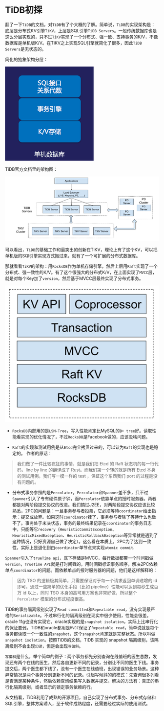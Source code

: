 # TiDB初探

翻了一下`TiDB`的文档，对`TiDB`有了个大概的了解。简单说，`TiDB`的实现架构是：底层是分布式KV引擎`TiKV`，上层是SQL引擎`TiDB Servers`。一般传统数据库也是这么分层实现的，只不过`TiKV`实现了一个分布式、强一致、支持事务的K/V，不像数据库是单机版K/V。在TiKV之上实现SQL引擎就简化了很多，因此`TiDB Servers`是无状态的。

简化的抽象架构分层：

![db-architecture](../images/db-architecture.png)

TiDB官方文档里的架构图：

![tidb-architecture](../images/tidb-architecture.png)


可以看出，`TiDB`的基础工作和最突出的创新在TiKV，理论上有了这个KV，可以把单机版的SQl引擎实现方式搬过来，就有了一个可扩展的分布式数据库。

那就看看`TiKV`的架构：用`RocksDB`作为单机存储引擎，然后上层用`Raft`实现了一个分布式、强一致性的K/V。有了这个很强大的分布式K/V，在上面实现了`MVCC`层，就是对每个Key加了`version`，然后基于MVCC层最终实现了分布式事务。

![tikv-architecture](../images/tikv-architecture.png)


* `RocksDB`内部用的是`LSM-Tree`，写入性能肯定比MySQL的`B+ tree`好。读取性能看实现的优化情况了，不过`RocksDB`是Facebook做的，应该没啥问题。

* `Raft`的实现和测试用例是从`Etcd`完全拷贝过来的，可以认为`Raft`的实现也是稳定的。 作者的原话：

> 我们做了一件比较疯狂的事情，就是我们把 Etcd 的 Raft 状态机的每一行代码，line by line 的翻译成了 Rust。而我们第一个转的就是所有 Etcd 本身的测试用例。我们写一模一样的 test ，保证这个东西我们 port 的过程是没有问题的。

* 分布式事务参照的是`Percolator`。`Percolator`和`Spanner`差不多，只不过`Spanner`引入了专有硬件原子钟，而`Percolator`依靠单点的授时服务器。两者都是对两阶段提交协议的改进。我们搞过J2EE，对两阶段提交协议应该比较熟悉，2PC的问题是：一旦事务参与者投票，它必须等待`coordinator`给出指示：提交或放弃。如果这时`coordinator`挂了，事务参与者除了等待什么也做不了。事务处于未决状态，事务的最终结果记录在`coordinator`的事务日志中，只能等它`recovery`（`HeuristicCommitException`、`HeuristicMixedException`、`HeuristicRollbackException`等异常就是遇到了这种情况，只好资源自己做了决定）。这么看在本质上，2PC为了达到一致性，实际上是退化到由`coordinator`单节点来实现`atomic commit`.

`Spanner`引入了`trueTime api`，底下存储是MVCC，每行数据都带一个时间戳做`version`，`TrueTime API`就是打时间戳的，用时间戳标识事务顺序，解决2PC依赖单点`coordinator`的问题。而依赖单点的授时服务器的问题，他们是这样解释的：

> 因为 TSO 的逻辑极其简单，只需要保证对于每一个请求返回单调递增的 id 即可，通过一些简单的优化手段（比如 pipeline）性能可以达到每秒生成百万 id 以上，同时 TSO 本身的高可用方案也非常好做，所以整个 `Percolator` 模型的分布式程度很高。

TiDB的事务隔离级别实现了`Read committed`和`Repeatable read`，没有实现最严格的`Serializable`。不过串行化的隔离级别在现实中很少使用，性能会很差。oracle 11g也没有实现它。oracle实现的是`snapshot isolation`，实际上比串行化的保证要弱。TiDB和oracle都用是`MVCC`保证了`Repeatable read`，简单说就是每个事务都读取一个一致性的`snapshot`，这个`snapshot`肯定就是完整状态。所以叫做`snapshot isolation`。按照TiDB的文档，TiDB 实现的 snapshot 隔离级别，该隔离级别不会出现`幻读`，但是会出现`写偏斜`。

`写偏斜`是什么，举个简单的例子：两个事务都先分别查询在线值班的医生总数，发现还有两个在线的医生，然后各自更新不同的记录，分别让不同的医生下线。事务提交后，两个医生都下线了，没有一个医生在线值班，出现错误的业务场景。这种异常情况是两个事务分别更新不同的记录。引起写倾斜的的模式：先查询很多列看是否满足某种条件，然后依赖查询结果写入数据并提交。解决的方法有：真正的串行化隔离级别，或者显示的锁定事务依赖的行。

从文档看，TiDB利用了成熟的开源项目，自己实现了分布式事务、分布式存储和SQL引擎，整体方案诱人，至于软件成熟程度，还需要经过实际的使用测试。



